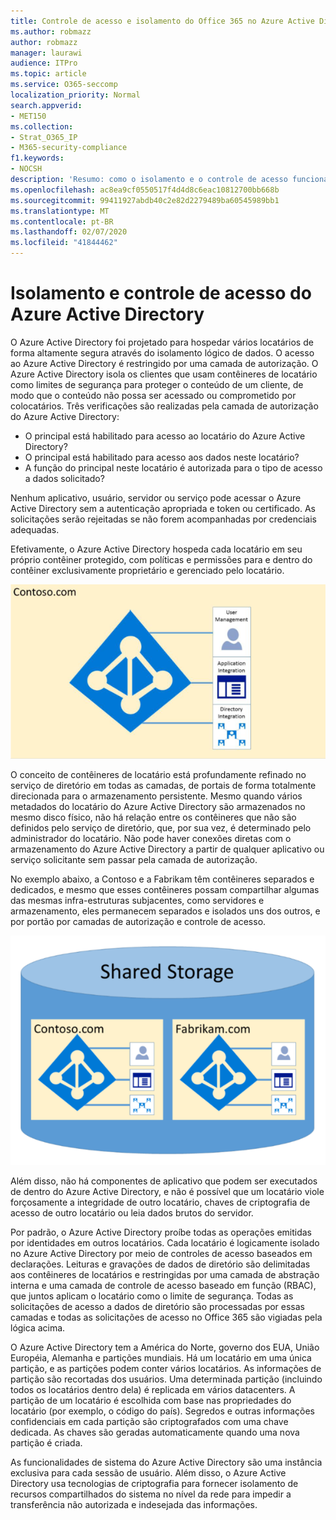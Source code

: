 ```yaml
---
title: Controle de acesso e isolamento do Office 365 no Azure Active Directory
ms.author: robmazz
author: robmazz
manager: laurawi
audience: ITPro
ms.topic: article
ms.service: O365-seccomp
localization_priority: Normal
search.appverid:
- MET150
ms.collection:
- Strat_O365_IP
- M365-security-compliance
f1.keywords:
- NOCSH
description: 'Resumo: como o isolamento e o controle de acesso funcionam no Azure Active Directory.'
ms.openlocfilehash: ac8ea9cf0550517f4d4d8c6eac10812700bb668b
ms.sourcegitcommit: 99411927abdb40c2e82d2279489ba60545989bb1
ms.translationtype: MT
ms.contentlocale: pt-BR
ms.lasthandoff: 02/07/2020
ms.locfileid: "41844462"
---
```

# <a name="isolation-and-access-control-in-azure-active-directory"></a>Isolamento e controle de acesso do Azure Active Directory

O Azure Active Directory foi projetado para hospedar vários locatários de forma altamente segura através do isolamento lógico de dados. O acesso ao Azure Active Directory é restringido por uma camada de autorização. O Azure Active Directory isola os clientes que usam contêineres de locatário como limites de segurança para proteger o conteúdo de um cliente, de modo que o conteúdo não possa ser acessado ou comprometido por colocatários. Três verificações são realizadas pela camada de autorização do Azure Active Directory:

- O principal está habilitado para acesso ao locatário do Azure Active Directory?
- O principal está habilitado para acesso aos dados neste locatário?
- A função do principal neste locatário é autorizada para o tipo de acesso a dados solicitado?

Nenhum aplicativo, usuário, servidor ou serviço pode acessar o Azure Active Directory sem a autenticação apropriada e token ou certificado. As solicitações serão rejeitadas se não forem acompanhadas por credenciais adequadas.

Efetivamente, o Azure Active Directory hospeda cada locatário em seu próprio contêiner protegido, com políticas e permissões para e dentro do contêiner exclusivamente proprietário e gerenciado pelo locatário.
 
![Contêiner do Azure](media/office-365-isolation-azure-container.png)

O conceito de contêineres de locatário está profundamente refinado no serviço de diretório em todas as camadas, de portais de forma totalmente direcionada para o armazenamento persistente. Mesmo quando vários metadados do locatário do Azure Active Directory são armazenados no mesmo disco físico, não há relação entre os contêineres que não são definidos pelo serviço de diretório, que, por sua vez, é determinado pelo administrador do locatário. Não pode haver conexões diretas com o armazenamento do Azure Active Directory a partir de qualquer aplicativo ou serviço solicitante sem passar pela camada de autorização.

No exemplo abaixo, a Contoso e a Fabrikam têm contêineres separados e dedicados, e mesmo que esses contêineres possam compartilhar algumas das mesmas infra-estruturas subjacentes, como servidores e armazenamento, eles permanecem separados e isolados uns dos outros, e por portão por camadas de autorização e controle de acesso.
 
![Contêineres dedicados do Azure](media/office-365-isolation-azure-dedicated-containers.png)

Além disso, não há componentes de aplicativo que podem ser executados de dentro do Azure Active Directory, e não é possível que um locatário viole forçosamente a integridade de outro locatário, chaves de criptografia de acesso de outro locatário ou leia dados brutos do servidor.

Por padrão, o Azure Active Directory proíbe todas as operações emitidas por identidades em outros locatários. Cada locatário é logicamente isolado no Azure Active Directory por meio de controles de acesso baseados em declarações. Leituras e gravações de dados de diretório são delimitadas aos contêineres de locatários e restringidas por uma camada de abstração interna e uma camada de controle de acesso baseado em função (RBAC), que juntos aplicam o locatário como o limite de segurança. Todas as solicitações de acesso a dados de diretório são processadas por essas camadas e todas as solicitações de acesso no Office 365 são vigiadas pela lógica acima.

O Azure Active Directory tem a América do Norte, governo dos EUA, União Européia, Alemanha e partições mundiais. Há um locatário em uma única partição, e as partições podem conter vários locatários. As informações de partição são recortadas dos usuários. Uma determinada partição (incluindo todos os locatários dentro dela) é replicada em vários datacenters. A partição de um locatário é escolhida com base nas propriedades do locatário (por exemplo, o código do país). Segredos e outras informações confidenciais em cada partição são criptografados com uma chave dedicada. As chaves são geradas automaticamente quando uma nova partição é criada.

As funcionalidades de sistema do Azure Active Directory são uma instância exclusiva para cada sessão de usuário. Além disso, o Azure Active Directory usa tecnologias de criptografia para fornecer isolamento de recursos compartilhados do sistema no nível da rede para impedir a transferência não autorizada e indesejada das informações.
